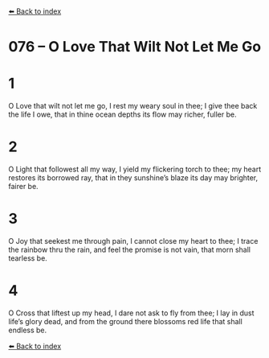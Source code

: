 [⬅️ Back to index](../README.md)

# 076 – O Love That Wilt Not Let Me Go


# 1
O Love that wilt not let me go,
I rest my weary soul in thee;
I give thee back the life I owe,
that in thine ocean depths
its flow may richer, fuller be.

# 2
O Light that followest all my way,
I yield my flickering torch to thee;
my heart restores its borrowed ray,
that in they sunshine’s blaze
its day may brighter, fairer be.

# 3
O Joy that seekest me through pain,
I cannot close my heart to thee;
I trace the rainbow thru the rain,
and feel the promise is not vain,
that morn shall tearless be.

# 4
O Cross that liftest up my head,
I dare not ask to fly from thee;
I lay in dust life’s glory dead,
and from the ground there blossoms
red life that shall endless be.

[⬅️ Back to index](../README.md)

